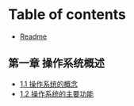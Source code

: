 # Table of contents

* [Readme](README.md)

## 第一章 操作系统概述 <a id="cao-zuo-xi-tong-gai-shu"></a>

* [1.1 操作系统的概念](cao-zuo-xi-tong-gai-shu/untitled.md)
* [1.2 操作系统的主要功能](cao-zuo-xi-tong-gai-shu/1.2-cao-zuo-xi-tong-de-zhu-yao-gong-neng.md)

